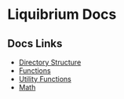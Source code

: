 # Liquibrium Docs

## Docs Links

- [Directory Structure](./directory_structure.md)
- [Functions](./functions.md)
- [Utility Functions](./utilities.md)
- [Math](./math.md)
